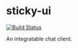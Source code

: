 # sticky-ui
[![Build Status](https://travis-ci.org/jasce/sticky-ui.svg?branch=staging)](https://travis-ci.org/jasce/sticky-ui)

An integratable chat client.
